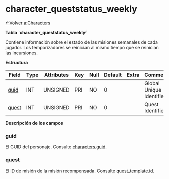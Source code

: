 ﻿# character\_queststatus\_weekly

[<-Volver a:Characters](database-characters.md)

**Tabla \`character\_queststatus\_weekly\`**

Contiene información sobre el estado de las misiones semanales de cada jugador. Los temporizadores se reinician al mismo tiempo que se reinician las incursiones.

**Estructura**

| Field      | Type    | Attributes | Key | Null | Default | Extra | Comment                  |
| ---------- | ------- | ---------- | --- | ---- | ------- | ----- | ------------------------ |
| [guid][1]  | INT     | UNSIGNED   | PRI | NO   | 0       |       | Global Unique Identifier |
| [quest][2] | INT     | UNSIGNED   | PRI | NO   | 0       |       | Quest Identifier         |

[1]: #guid
[2]: #quest

**Descripción de los campos**

### guid

El GUID del personaje. Consulte [characters.guid](characters#guid).

### quest

El ID de misión de la misión recompensada. Consulte [quest\_template.id](quest_template#id).
